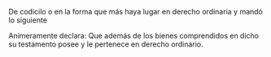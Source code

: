 De codicilo o en la forma que más haya lugar en derecho ordinaria y mandó lo siguiente

Animeramente declara: Que además de los bienes comprendidos en dicho su testamento posee y le pertenece en derecho ordinario.
